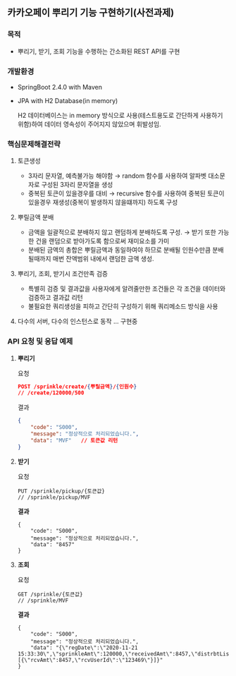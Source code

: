 ## 카카오페이 뿌리기 기능 구현하기(사전과제)

### 목적

- 뿌리기, 받기, 조회 기능을 수행하는 간소화된 REST API를 구현


### 개발환경

- SpringBoot 2.4.0 with Maven
- JPA with H2 Database(in memory)

    H2 데이터베이스는 in memory 방식으로 사용(테스트용도로 간단하게 사용하기 위함)하여 데이터 영속성이 주어지지 않았으며 휘발성임. 


### 핵심문제해결전략

1. 토큰생성
    - 3자리 문자열, 예측불가능 해야함 → random 함수를 사용하여 알파벳 대소문자로 구성된 3자리 문자열을 생성
    - 중복된 토큰이 있을경우를 대비 → recursive 함수를 사용하여 중복된 토큰이 있을경우 재생성(중복이 발생하지 않을떄까지) 하도록 구성

2. 뿌릴금액 분배
    - 금액을 일괄적으로 분배하지 않고 랜덤하게 분배하도록 구성. → 받기 또한 가능한 건을 랜덤으로 받아가도록 함으로써 재미요소를 가미
    - 분배된 금액의 총합은 뿌릴금액과 동일하여야 하므로 분배될 인원수만큼 분배될때까지 매번 잔액범위 내에서 랜덤한 금액 생성.

3. 뿌리기, 조회, 받기시 조건만족 검증
    - 특별히 검증 및 결과값을 사용자에게 알려줄만한 조건들은 각 조건을 데이터와 검증하고 결과값 리턴
    - 불필요한 쿼리생성을 피하고 간단히 구성하기 위해 쿼리메소드 방식을 사용

4. 다수의 서버, 다수의 인스턴스로 동작
... 구현중


### API 요청 및 응답 예제

1. **뿌리기**

    요청

    ```json
    POST /sprinkle/create/{뿌릴금액}/{인원수}
    // /create/120000/500
    ```

    결과

    ```json
    {
        "code": "S000",
        "message": "정상적으로 처리되었습니다.",
        "data": "MVF"   // 토큰값 리턴
    }
    ```

2. **받기**

    요청

    ```
    PUT /sprinkle/pickup/{토큰값}
    // /sprinkle/pickup/MVF
    ```

    **결과**

    ```
    {
        "code": "S000",
        "message": "정상적으로 처리되었습니다.",
        "data": "8457"
    }
    ```

3. **조회**

    요청

    ```
    GET /sprinkle/{토큰값}
    // /sprinkle/MVF
    ```

    **결과**

    ```
    {
        "code": "S000",
        "message": "정상적으로 처리되었습니다.",
        "data": "{\"regDate\":\"2020-11-21 15:33:30\",\"sprinkleAmt\":120000,\"receivedAmt\":8457,\"distrbtList\":[{\"rcvAmt\":8457,\"rcvUserId\":\"123469\"}]}"
    }
    ```
